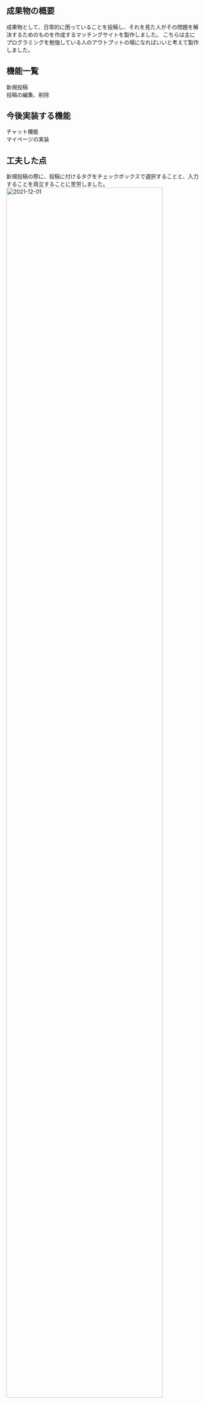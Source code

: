 ## 成果物の概要
成果物として、日常的に困っていることを投稿し、それを見た人がその問題を解決するためのものを作成するマッチングサイトを製作しました。
こちらは主にプログラミングを勉強している人のアウトプットの場になればいいと考えて製作しました。


## 機能一覧
新規投稿<br>
投稿の編集、削除


## 今後実装する機能
チャット機能<br>
マイページの実装<br>


## 工夫した点
新規投稿の際に、投稿に付けるタグをチェックボックスで選択することと、入力することを両立することに苦労しました。
<img width="90%" alt="2021-12-01" src="https://user-images.githubusercontent.com/74753781/144233477-16fd07dc-824a-4f46-90db-3a2757e656a6.png">


## 開発技術
Laravel 6.x

